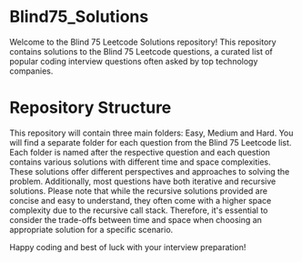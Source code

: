 # Blind75_Solutions
Welcome to the Blind 75 Leetcode Solutions repository! This repository contains solutions to the Blind 75 Leetcode questions, a curated list of popular coding interview questions often asked by top technology companies. 
# Repository Structure
This repository will contain three main folders: Easy, Medium and Hard. You will find a separate folder for each question from the Blind 75 Leetcode list. Each folder is named after the respective question and each question contains various solutions with different time and space complexities. These solutions offer different perspectives and approaches to solving the problem. Additionally, most questions have both iterative and recursive solutions.
Please note that while the recursive solutions provided are concise and easy to understand, they often come with a higher space complexity due to the recursive call stack. Therefore, it's essential to consider the trade-offs between time and space when choosing an appropriate solution for a specific scenario.


Happy coding and best of luck with your interview preparation!
